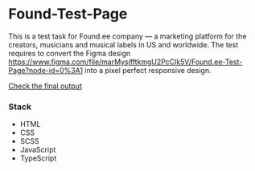 # Found-Test-Page

This is a test task for Found.ee company — a marketing platform for the creators, musicians and musical labels in US and worldwide.
The test requires to convert the Figma design https://www.figma.com/file/marMysjfftkmgU2PcClk5V/Found.ee-Test-Page?node-id=0%3A1 into a pixel perfect responsive design.

<a href="https://found-test-page.vercel.app/" target="_blank">Check the final output</a>

### Stack

- HTML
- CSS
- SCSS
- JavaScript
- TypeScript
